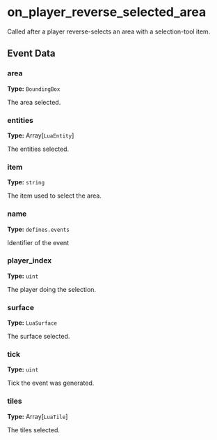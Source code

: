 # on_player_reverse_selected_area

Called after a player reverse-selects an area with a selection-tool item.

## Event Data

### area

**Type:** `BoundingBox`

The area selected.

### entities

**Type:** Array[`LuaEntity`]

The entities selected.

### item

**Type:** `string`

The item used to select the area.

### name

**Type:** `defines.events`

Identifier of the event

### player_index

**Type:** `uint`

The player doing the selection.

### surface

**Type:** `LuaSurface`

The surface selected.

### tick

**Type:** `uint`

Tick the event was generated.

### tiles

**Type:** Array[`LuaTile`]

The tiles selected.

